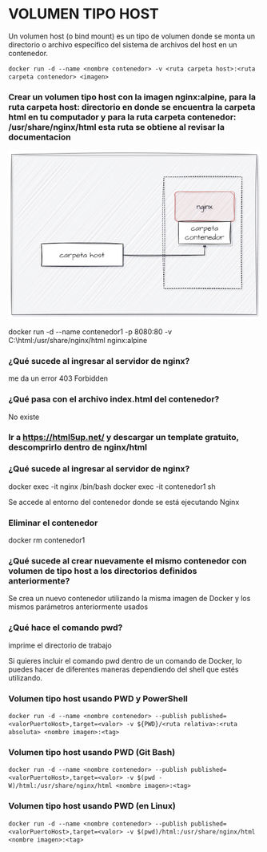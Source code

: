 # VOLUMEN TIPO HOST
Un volumen host (o bind mount) es un tipo de volumen donde se monta un directorio o archivo específico del sistema de archivos del host en un contenedor.

```
docker run -d --name <nombre contenedor> -v <ruta carpeta host>:<ruta carpeta contenedor> <imagen> 
```

### Crear un volumen tipo host con la imagen nginx:alpine, para la ruta carpeta host: directorio en donde se encuentra la carpeta html en tu computador y para la ruta carpeta contenedor: /usr/share/nginx/html esta ruta se obtiene al revisar la documentacion
![Volúmenes](imagenes/volumen-host.PNG)

docker run -d --name contenedor1 -p 8080:80 -v C:\html:/usr/share/nginx/html nginx:alpine


### ¿Qué sucede al ingresar al servidor de nginx?
me da un error 403 Forbidden

### ¿Qué pasa con el archivo index.html del contenedor?
No existe 

### Ir a https://html5up.net/ y descargar un template gratuito, descomprirlo dentro de nginx/html
### ¿Qué sucede al ingresar al servidor de nginx?

docker exec -it nginx /bin/bash
docker exec -it contenedor1 sh

Se accede al entorno del contenedor donde se está ejecutando Nginx

### Eliminar el contenedor

docker rm contenedor1


### ¿Qué sucede al crear nuevamente el mismo contenedor con volumen de tipo host a los directorios definidos anteriormente?

Se crea un nuevo contenedor utilizando la misma imagen de Docker y los mismos parámetros anteriormente usados

### ¿Qué hace el comando pwd?

imprime el directorio de trabajo

Si quieres incluir el comando pwd dentro de un comando de Docker, lo puedes hacer de diferentes maneras dependiendo del shell que estés utilizando.


### Volumen tipo host usando PWD y PowerShell
```
docker run -d --name <nombre contenedor> --publish published=<valorPuertoHost>,target=<valor> -v ${PWD}/<ruta relativa>:<ruta absoluta> <nombre imagen>:<tag> 
```

### Volumen tipo host usando PWD (Git Bash)

```
docker run -d --name <nombre contenedor> --publish published=<valorPuertoHost>,target=<valor> -v $(pwd -W)/html:/usr/share/nginx/html <nombre imagen>:<tag> 
```

### Volumen tipo host usando PWD (en Linux)

```
docker run -d --name <nombre contenedor> --publish published=<valorPuertoHost>,target=<valor> -v $(pwd)/html:/usr/share/nginx/html <nombre imagen>:<tag> 
```

